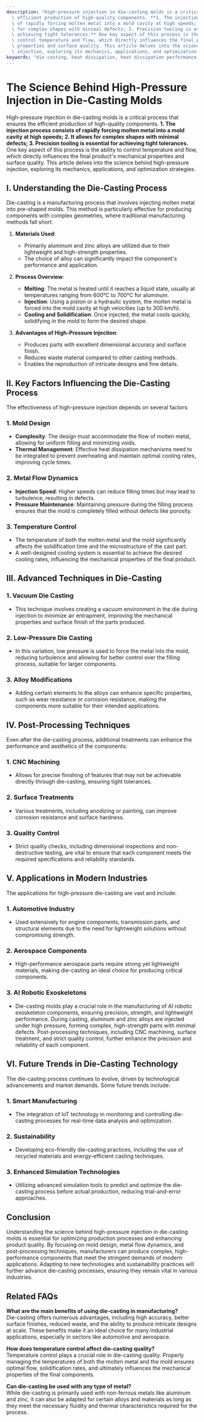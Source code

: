 ```yaml
---
description: "High-pressure injection in die-casting molds is a critical process that ensures the\
  \ efficient production of high-quality components. **1. The injection process consists\
  \ of rapidly forcing molten metal into a mold cavity at high speeds; 2. It allows\
  \ for complex shapes with minimal defects; 3. Precision tooling is essential for\
  \ achieving tight tolerances.** One key aspect of this process is the ability to\
  \ control temperature and flow, which directly influences the final product's mechanical\
  \ properties and surface quality. This article delves into the science behind high-pressure\
  \ injection, exploring its mechanics, applications, and optimization strategies."
keywords: "die casting, heat dissipation, heat dissipation performance, heat dissipation system"
---
```

# The Science Behind High-Pressure Injection in Die-Casting Molds

High-pressure injection in die-casting molds is a critical process that ensures the efficient production of high-quality components. **1. The injection process consists of rapidly forcing molten metal into a mold cavity at high speeds; 2. It allows for complex shapes with minimal defects; 3. Precision tooling is essential for achieving tight tolerances.** One key aspect of this process is the ability to control temperature and flow, which directly influences the final product's mechanical properties and surface quality. This article delves into the science behind high-pressure injection, exploring its mechanics, applications, and optimization strategies.

## **I. Understanding the Die-Casting Process**

Die-casting is a manufacturing process that involves injecting molten metal into pre-shaped molds. This method is particularly effective for producing components with complex geometries, where traditional manufacturing methods fall short. 

1. **Materials Used**: 
   - Primarily aluminum and zinc alloys are utilized due to their lightweight and high-strength properties.
   - The choice of alloy can significantly impact the component's performance and application.

2. **Process Overview**:
   - **Melting**: The metal is heated until it reaches a liquid state, usually at temperatures ranging from 600°C to 700°C for aluminum.
   - **Injection**: Using a piston or a hydraulic system, the molten metal is forced into the mold cavity at high velocities (up to 300 km/h).
   - **Cooling and Solidification**: Once injected, the metal cools quickly, solidifying in the mold to form the desired shape.

3. **Advantages of High-Pressure Injection**:
   - Produces parts with excellent dimensional accuracy and surface finish.
   - Reduces waste material compared to other casting methods.
   - Enables the reproduction of intricate designs and fine details.

## **II. Key Factors Influencing the Die-Casting Process**

The effectiveness of high-pressure injection depends on several factors:

### **1. Mold Design**
- **Complexity**: The design must accommodate the flow of molten metal, allowing for uniform filling and minimizing voids.
- **Thermal Management**: Effective heat dissipation mechanisms need to be integrated to prevent overheating and maintain optimal cooling rates, improving cycle times.

### **2. Metal Flow Dynamics**
- **Injection Speed**: Higher speeds can reduce filling times but may lead to turbulence, resulting in defects.
- **Pressure Maintenance**: Maintaining pressure during the filling process ensures that the mold is completely filled without defects like porosity.

### **3. Temperature Control**
- The temperature of both the molten metal and the mold significantly affects the solidification time and the microstructure of the cast part.
- A well-designed cooling system is essential to achieve the desired cooling rates, influencing the mechanical properties of the final product.

## **III. Advanced Techniques in Die-Casting**

### **1. Vacuum Die Casting**
- This technique involves creating a vacuum environment in the die during injection to minimize air entrapment, improving the mechanical properties and surface finish of the parts produced.

### **2. Low-Pressure Die Casting**
- In this variation, low pressure is used to force the metal into the mold, reducing turbulence and allowing for better control over the filling process, suitable for larger components.

### **3. Alloy Modifications**
- Adding certain elements to the alloys can enhance specific properties, such as wear resistance or corrosion resistance, making the components more suitable for their intended applications.

## **IV. Post-Processing Techniques**

Even after the die-casting process, additional treatments can enhance the performance and aesthetics of the components:

### **1. CNC Machining**
- Allows for precise finishing of features that may not be achievable directly through die-casting, ensuring tight tolerances.

### **2. Surface Treatments**
- Various treatments, including anodizing or painting, can improve corrosion resistance and surface hardness.

### **3. Quality Control**
- Strict quality checks, including dimensional inspections and non-destructive testing, are vital to ensure that each component meets the required specifications and reliability standards.

## **V. Applications in Modern Industries**

The applications for high-pressure die-casting are vast and include:

### **1. Automotive Industry**
- Used extensively for engine components, transmission parts, and structural elements due to the need for lightweight solutions without compromising strength.

### **2. Aerospace Components**
- High-performance aerospace parts require strong yet lightweight materials, making die-casting an ideal choice for producing critical components.

### **3. AI Robotic Exoskeletons**
- Die-casting molds play a crucial role in the manufacturing of AI robotic exoskeleton components, ensuring precision, strength, and lightweight performance. During casting, aluminum and zinc alloys are injected under high pressure, forming complex, high-strength parts with minimal defects. Post-processing techniques, including CNC machining, surface treatment, and strict quality control, further enhance the precision and reliability of each component.

## **VI. Future Trends in Die-Casting Technology**

The die-casting process continues to evolve, driven by technological advancements and market demands. Some future trends include:

### **1. Smart Manufacturing**
- The integration of IoT technology in monitoring and controlling die-casting processes for real-time data analysis and optimization.

### **2. Sustainability**
- Developing eco-friendly die-casting practices, including the use of recycled materials and energy-efficient casting techniques.

### **3. Enhanced Simulation Technologies**
- Utilizing advanced simulation tools to predict and optimize the die-casting process before actual production, reducing trial-and-error approaches.

## Conclusion

Understanding the science behind high-pressure injection in die-casting molds is essential for optimizing production processes and enhancing product quality. By focusing on mold design, metal flow dynamics, and post-processing techniques, manufacturers can produce complex, high-performance components that meet the stringent demands of modern applications. Adapting to new technologies and sustainability practices will further advance die-casting processes, ensuring they remain vital in various industries.

## Related FAQs

**What are the main benefits of using die-casting in manufacturing?**  
Die-casting offers numerous advantages, including high accuracy, better surface finishes, reduced waste, and the ability to produce intricate designs at scale. These benefits make it an ideal choice for many industrial applications, especially in sectors like automotive and aerospace.

**How does temperature control affect die-casting quality?**  
Temperature control plays a crucial role in die-casting quality. Properly managing the temperatures of both the molten metal and the mold ensures optimal flow, solidification rates, and ultimately influences the mechanical properties of the final components.

**Can die-casting be used with any type of metal?**  
While die-casting is primarily used with non-ferrous metals like aluminum and zinc, it can also be adapted for certain alloys and materials as long as they meet the necessary fluidity and thermal characteristics required for the process.
